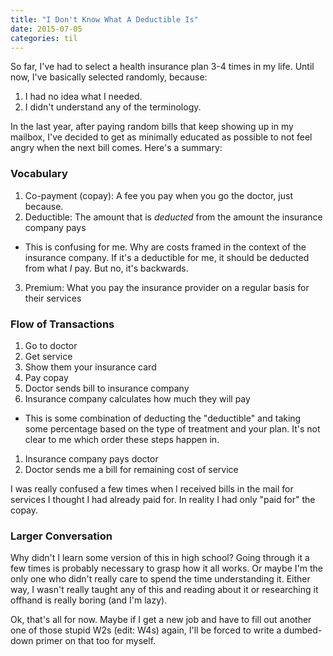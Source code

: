 ```yaml
---
title: "I Don't Know What A Deductible Is"
date: 2015-07-05
categories: til
---
```


So far, I've had to select a health insurance plan 3-4 times in my life.
Until now, I've basically selected randomly, because:

1. I had no idea what I needed.
1. I didn't understand any of the terminology.

In the last year, after paying random bills that keep showing up in my
mailbox, I've decided to get as minimally educated as possible to not
feel angry when the next bill comes. Here's a summary:

### Vocabulary

1. Co-payment (copay): A fee you pay when you go the doctor, just because.
2. Deductible: The amount that is _deducted_ from the amount the insurance company pays

-   This is confusing for me. Why are costs framed in the context of the insurance company.
    If it's a deductible for me, it should be deducted from what _I_ pay. But no, it's backwards.

3. Premium: What you pay the insurance provider on a regular basis for their services

### Flow of Transactions

1. Go to doctor
1. Get service
1. Show them your insurance card
1. Pay copay
1. Doctor sends bill to insurance company
1. Insurance company calculates how much they will pay

-   This is some combination of deducting the "deductible" and taking some percentage based on the type of treatment and your plan. It's not clear to me which order these steps happen in.

1. Insurance company pays doctor
1. Doctor sends me a bill for remaining cost of service

I was really confused a few times when I received bills in the mail
for services I thought I had already paid for. In reality I had only
"paid for" the copay.

### Larger Conversation

Why didn't I learn some version of this in high school? Going through it
a few times is probably necessary to grasp how it all works. Or maybe I'm
the only one who didn't really care to spend the time understanding it.
Either way, I wasn't really taught any of this and reading about it or
researching it offhand is really boring (and I'm lazy).

Ok, that's all for now. Maybe if I get a new job and have to fill out
another one of those stupid W2s (edit: W4s) again, I'll be forced to write a dumbed-down
primer on that too for myself.
